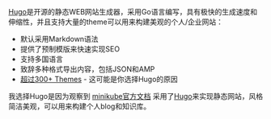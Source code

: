 [Hugo](https://gohugo.io/)是开源的静态WEB网站生成器，采用Go语言编写，具有极快的生成速度和伸缩性，并且支持大量的theme可以用来构建美观的个人/企业网站：

- 默认采用Markdown语法
- 提供了预制模版来快速实现SEO
- 支持多国语言
- 致辞多种格式导出内容，包括JSON和AMP
- [超过300+ Themes](https://themes.gohugo.io/) - 这可能是你选择Hugo的原因

我选择Hugo是因为观察到 [minikube官方文档](https://minikube.sigs.k8s.io/docs/) 采用了[Hugo](https://gohugo.io/)来实现静态网站，风格简洁美观，可以用来构建个人blog和知识库。
